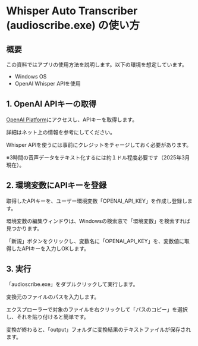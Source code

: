 # Whisper Auto Transcriber (audioscribe.exe) の使い方

## 概要

この資料ではアプリの使用方法を説明します。以下の環境を想定しています。

- Windows OS
- OpenAI Whisper APIを使用

## 1. OpenAI APIキーの取得

[OpenAI Platform](https://platform.openai.com/)にアクセスし、APIキーを取得します。

詳細はネット上の情報を参考にしてください。

Whisper APIを使うには事前にクレジットをチャージしておく必要があります。

※3時間の音声データをテキスト化するには約１ドル程度必要です（2025年3月現在）。

## 2. 環境変数にAPIキーを登録

取得したAPIキーを、ユーザー環境変数「OPENAI_API_KEY」を作成し登録します。

環境変数の編集ウィンドウは、Windowsの検索窓で「環境変数」を検索すれば見つかります。

「新規」ボタンをクリックし、変数名に「OPENAI_API_KEY」を、変数値に取得したAPIキーを入力しOKします。

## 3. 実行

「audioscribe.exe」をダブルクリックして実行します。

変換元のファイルのパスを入力します。

エクスプローラーで対象のファイルを右クリックして「パスのコピー」を選択し、それを貼り付けると簡単です。

変換が終わると、「output」フォルダに変換結果のテキストファイルが保存されます。
